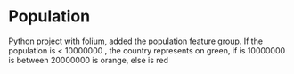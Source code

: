 # Population
Python project with folium, added the population feature group. If the population is &lt; 10000000 , the country represents on green, if is 10000000 is between 20000000 is orange, else is red
